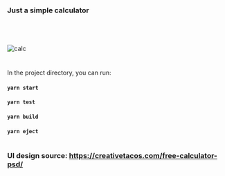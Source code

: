 ### Just a simple calculator

#
<br>

![calc](https://user-images.githubusercontent.com/52113159/101659212-1a66d280-3a46-11eb-9742-48886b83fa98.gif)

#

In the project directory, you can run:

#### `yarn start`

#### `yarn test`

#### `yarn build`

#### `yarn eject`

#

### UI design source: https://creativetacos.com/free-calculator-psd/


